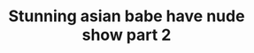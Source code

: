 ---
layout: post
title: Stunning asian babe have nude show part 2
duration: '06:17'
view: 302
rate: 2
video: 'https://flashservice.xvideos.com/embedframe/4745909'
category: 
 - amateur
 - beautiful
 - brunette
 - pinay
 - pov
 - student
tags: 
 - ass
 - booty
 - chinita
 - gorgeous
 - hotel
 - show
 - webcam
priority: 0.9
changefreq: daily
---